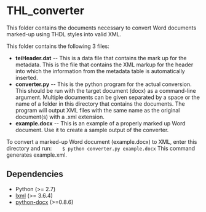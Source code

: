 # THL_converter

This folder contains the documents necessary to convert Word documents marked-up using THDL styles into valid XML.

This folder contains the following 3 files:
- **teiHeader.dat** -- This is a data file that contains the mark up for the metadata. This is the file that contains the XML markup for the header into which the information from the metadata table is automatically inserted.
- **converter.py** -- This is the python program for the actual conversion. This should be run with the target document (docx) as a command-line argument. Multiple documents can be given separated by a space or the name of a folder in this directory that contains the documents. The program will output XML files with the same name as the original document(s) with a .xml extension.
- **example.docx** -- This is an example of a properly marked up Word document. Use it to create a sample output of the converter.

To convert a marked-up Word document (example.docx) to XML, enter this directory and run:
&nbsp;&nbsp;&nbsp;&nbsp;&nbsp;&nbsp;`$ python converter.py example.docx`
This command generates example.xml.

## Dependencies
- Python (>= 2.7)
- [lxml](http://lxml.de/installation.html) (>= 3.6.4)
- [python-docx](http://python-docx.readthedocs.io/en/latest/user/install.html) (>=0.8.6)